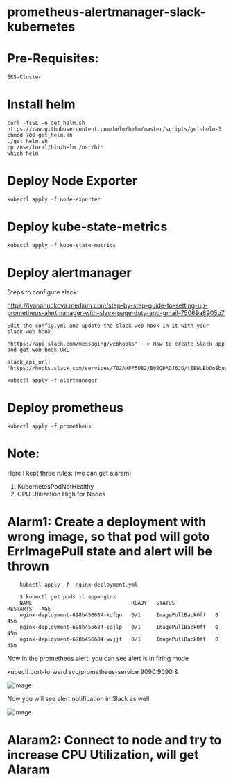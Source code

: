 # prometheus-alertmanager-slack-kubernetes

# Pre-Requisites:
    EKS-Cluster
# Install helm 
    curl -fsSL -o get_helm.sh https://raw.githubusercontent.com/helm/helm/master/scripts/get-helm-3
    chmod 700 get_helm.sh
    ./get_helm.sh
    cp /usr/local/bin/helm /usr/bin
    which helm
    
# Deploy Node Exporter 
    kubectl apply -f node-exporter
# Deploy kube-state-metrics
    kubectl apply -f kube-state-metrics
# Deploy alertmanager

Steps to configure slack:

https://ivanahuckova.medium.com/step-by-step-guide-to-setting-up-prometheus-alertmanager-with-slack-pagerduty-and-gmail-75069a8905b7

    Edit the config.yml and update the slack web hook in it with your slack web hook.
    
    "https://api.slack.com/messaging/webhooks" --> How to create Slack app and get web hook URL
    
    slack_api_url: 'https://hooks.slack.com/services/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'

    kubectl apply -f alertmanager
# Deploy prometheus
    kubectl apply -f prometheus
# Note:
  Here I kept three rules: (we can get alaram)
  1. KubernetesPodNotHealthy
  2. CPU Utilization High for Nodes

# Alarm1: Create a deployment with wrong image, so that pod will goto ErrImagePull state and alert will be thrown

        kubectl apply -f  nginx-deployment.yml

        $ kubectl get pods -l app=nginx
        NAME                                READY   STATUS             RESTARTS   AGE
        nginx-deployment-698b456684-kdfqn   0/1     ImagePullBackOff   0          45m
        nginx-deployment-698b456684-sqjlp   0/1     ImagePullBackOff   0          45m
        nginx-deployment-698b456684-wvjjt   0/1     ImagePullBackOff   0          45m

Now in the prometheus alert, you can see alert is in firing mode

kubectl port-forward svc/prometheus-service   9090:9090 &

![image](https://user-images.githubusercontent.com/74225291/224524435-49a06316-f7c2-4307-bf16-d92a7a4dc30a.png)


Now you will see alert notification in Slack as well.

![image](https://user-images.githubusercontent.com/74225291/224524403-e6b55e7c-7dc6-4fee-a58f-8c886e305db1.png)

# Alaram2: Connect to node and try to increase CPU Utilization, will get Alaram
